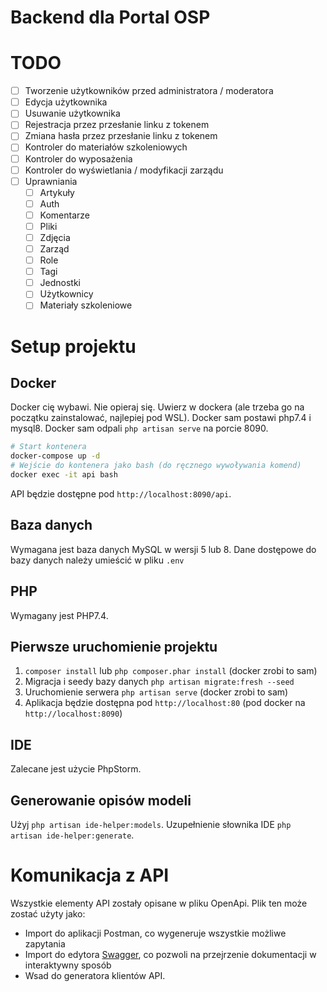 # Backend dla Portal OSP

# TODO
- [ ] Tworzenie użytkowników przed administratora / moderatora
- [ ] Edycja użytkownika
- [ ] Usuwanie użytkownika
- [ ] Rejestracja przez przesłanie linku z tokenem
- [ ] Zmiana hasła przez przesłanie linku z tokenem
- [ ] Kontroler do materiałów szkoleniowych
- [ ] Kontroler do wyposażenia
- [ ] Kontroler do wyświetlania / modyfikacji zarządu
- [ ] Uprawniania
  - [ ] Artykuły
  - [ ] Auth
  - [ ] Komentarze
  - [ ] Pliki
  - [ ] Zdjęcia
  - [ ] Zarząd
  - [ ] Role
  - [ ] Tagi
  - [ ] Jednostki
  - [ ] Użytkownicy
  - [ ] Materiały szkoleniowe

# Setup projektu

## Docker
Docker cię wybawi. Nie opieraj się. Uwierz w dockera (ale trzeba go na początku zainstalować, najlepiej pod WSL).
Docker sam postawi php7.4 i mysql8.
Docker sam odpali `php artisan serve` na porcie 8090.

```bash
# Start kontenera
docker-compose up -d
# Wejście do kontenera jako bash (do ręcznego wywoływania komend)
docker exec -it api bash
```

API będzie dostępne pod `http://localhost:8090/api`.

## Baza danych
Wymagana jest baza danych MySQL w wersji 5 lub 8.
Dane dostępowe do bazy danych należy umieścić w pliku `.env`

## PHP
Wymagany jest PHP7.4.

## Pierwsze uruchomienie projektu
1. `composer install` lub `php composer.phar install` (docker zrobi to sam)
2. Migracja i seedy bazy danych `php artisan migrate:fresh --seed`
3. Uruchomienie serwera `php artisan serve` (docker zrobi to sam)
4. Aplikacja będzie dostępna pod `http://localhost:80` (pod docker na `http://localhost:8090`)

## IDE
Zalecane jest użycie PhpStorm.

## Generowanie opisów modeli
Użyj `php artisan ide-helper:models`.
Uzupełnienie słownika IDE `php artisan ide-helper:generate`.

# Komunikacja z API
Wszystkie elementy API zostały opisane w pliku OpenApi. Plik ten może zostać użyty jako:
- Import do aplikacji Postman, co wygeneruje wszystkie możliwe zapytania
- Import do edytora [Swagger](https://editor.swagger.io/), co pozwoli na przejrzenie dokumentacji w interaktywny sposób
- Wsad do generatora klientów API.

